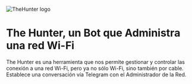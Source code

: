 ![TheHunter logo](https://stationx11.es/wp-images/TheHunter.jpg)

# The Hunter, un Bot que Administra una red Wi-Fi
The Hunter es una herramienta que nos permite gestionar y controlar las conexión a una red Wi-Fi,
pero ya no sólo Wi-Fi, sino también por cable. Establece una conversación vía Telegram con el Administrador de la Red.
